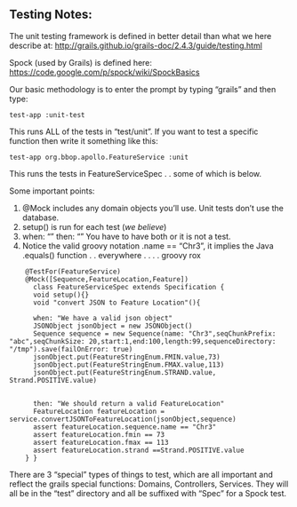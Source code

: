 
## Testing Notes:
The unit testing framework is defined in better detail than what we here describe at: http://grails.github.io/grails-doc/2.4.3/guide/testing.html

Spock (used by Grails) is defined here: https://code.google.com/p/spock/wiki/SpockBasics


Our basic methodology is to enter the prompt by typing “grails” and then type:

    test-app :unit-test

This runs ALL of the tests in “test/unit”. If you want to test a specific function then write it something like this:

    test-app org.bbop.apollo.FeatureService :unit 

This runs the tests in FeatureServiceSpec . . some of which is below.  

Some important points:

1. @Mock includes any domain objects you’ll use.  Unit tests don’t use the database.
2. setup() is run for each test (*we believe*) 
3. when: “” then: “”   You have to have both or it is not a test. 
4. Notice the valid groovy notation  .name == “Chr3”, it implies the Java .equals() function . . everywhere . . . . groovy rox

```
    @TestFor(FeatureService)
    @Mock([Sequence,FeatureLocation,Feature])
      class FeatureServiceSpec extends Specification {
      void setup(){}
      void "convert JSON to Feature Location"(){
    
      when: "We have a valid json object"
      JSONObject jsonObject = new JSONObject()
      Sequence sequence = new Sequence(name: "Chr3",seqChunkPrefix: "abc",seqChunkSize: 20,start:1,end:100,length:99,sequenceDirectory: "/tmp").save(failOnError: true)
      jsonObject.put(FeatureStringEnum.FMIN.value,73)
      jsonObject.put(FeatureStringEnum.FMAX.value,113)
      jsonObject.put(FeatureStringEnum.STRAND.value, Strand.POSITIVE.value)

    
      then: "We should return a valid FeatureLocation"
      FeatureLocation featureLocation = service.convertJSONToFeatureLocation(jsonObject,sequence)
      assert featureLocation.sequence.name == "Chr3"
      assert featureLocation.fmin == 73
      assert featureLocation.fmax == 113
      assert featureLocation.strand ==Strand.POSITIVE.value
    } }
```

There are 3 “special” types of things to test, which are all important and reflect the grails special functions: Domains, Controllers, Services.  They will all be in the “test” directory and all be suffixed with “Spec” for a Spock test.




